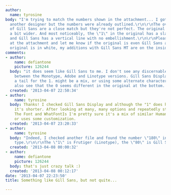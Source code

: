 ```yaml
---
author:
  name: tyrosine
body: "I'm trying to match the numbers shown in the attachment... I got the file from
  another designer but the numbers were already outlined.\r\n\r\nThe overall letterforms
  of Gill Sans are a close match but they're not perfect. The original numbers are
  a bit wider. And most noticeably, the \"1\" in the original has a slant at the top
  and Gill Sans has a vertical line with no embellishment.\r\n\r\nPlease take a look
  at the attachment and let me know if the original is even Gill Sans at all. The
  original is in white, my additions with Gill Sans MT are on the inside in gray."
comments:
- author:
    name: defiantone
    picture: 126244
  body: "it does seem like Gill Sans to me. I don't see any discernable difference
    between the Monotype, Adobe and Linotype versions. Gill Sans Display does have
    a tail for the 1. might be a mix, or using some alternate characters.\r\n\r\ni
    also see that the 0 seems different in the original at the bottom. strange."
  created: '2013-04-07 22:50:34'
- author:
    name: tyrosine
  body: Thanks! I checked Gill Sans Display and although the "1" does have a tail,
    it's shorter. After looking at many, many options and repeatedly stumping What
    The Font and WhatFontIs I'm pretty sure it's a mix of similar Humanist typefaces
    or uses some customization.
  created: '2013-04-07 23:20:33'
- author:
    name: tyrosine
  body: "Indeed, I checked another file and found the number \"180\" in non-outlined
    type.\r\n\r\nThe \"1\" is Frutiger (Linotype), the \"80\" is Gill Sans Std.\r\n"
  created: '2013-04-08 00:00:32'
- author:
    name: defiantone
    picture: 126244
  body: that's just crazy talk :)
  created: '2013-04-08 00:12:17'
date: '2013-04-07 22:23:50'
title: Something like Gill Sans, but not quite...

---
```

